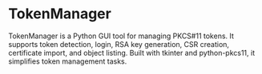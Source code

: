 # TokenManager
TokenManager is a Python GUI tool for managing PKCS#11 tokens. It supports token detection, login, RSA key generation, CSR creation, certificate import, and object listing. Built with tkinter and python-pkcs11, it simplifies token management tasks.
